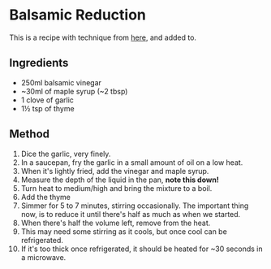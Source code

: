 
# Balsamic Reduction # 

This is a recipe with technique from [here](https://www.joyfulhealthyeats.com/balsamic-reduction/), and added to.

## Ingredients ## 

- 250ml balsamic vinegar
- ~30ml of maple syrup (~2 tbsp)
- 1 clove of garlic
- 1½ tsp of thyme

## Method ## 

1. Dice the garlic, very finely.
2. In a saucepan, fry the garlic in a small amount of oil on a low heat.
3. When it's lightly fried, add the vinegar and maple syrup.
4. Measure the depth of the liquid in the pan, **note this down!**
5. Turn heat to medium/high and bring the mixture to a boil.
6. Add the thyme
7. Simmer for 5 to 7 minutes, stirring occasionally. The important thing now, is to reduce it until there's half as much as when we started.
8. When there's half the volume left, remove from the heat.
9. This may need some stirring as it cools, but once cool can be refrigerated.
10. If it's too thick once refrigerated, it should be heated for ~30 seconds in a microwave.

